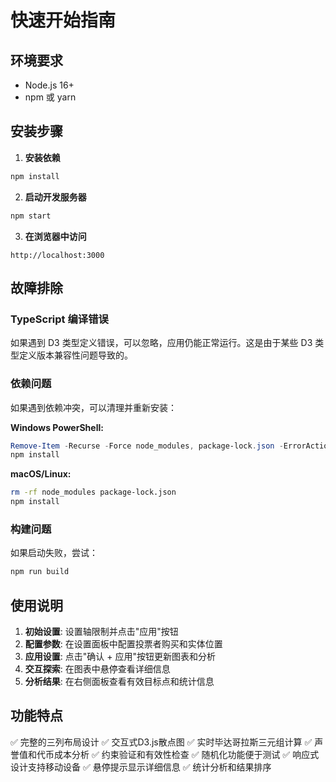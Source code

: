 # 快速开始指南

## 环境要求
- Node.js 16+ 
- npm 或 yarn

## 安装步骤

1. **安装依赖**
```bash
npm install
```

2. **启动开发服务器**
```bash
npm start
```

3. **在浏览器中访问**
```
http://localhost:3000
```

## 故障排除

### TypeScript 编译错误
如果遇到 D3 类型定义错误，可以忽略，应用仍能正常运行。这是由于某些 D3 类型定义版本兼容性问题导致的。

### 依赖问题
如果遇到依赖冲突，可以清理并重新安装：

**Windows PowerShell:**
```powershell
Remove-Item -Recurse -Force node_modules, package-lock.json -ErrorAction SilentlyContinue
npm install
```

**macOS/Linux:**
```bash
rm -rf node_modules package-lock.json
npm install
```

### 构建问题
如果启动失败，尝试：
```bash
npm run build
```

## 使用说明

1. **初始设置**: 设置轴限制并点击"应用"按钮
2. **配置参数**: 在设置面板中配置投票者购买和实体位置
3. **应用设置**: 点击"确认 + 应用"按钮更新图表和分析
4. **交互探索**: 在图表中悬停查看详细信息
5. **分析结果**: 在右侧面板查看有效目标点和统计信息

## 功能特点

✅ 完整的三列布局设计
✅ 交互式D3.js散点图
✅ 实时毕达哥拉斯三元组计算
✅ 声誉值和代币成本分析
✅ 约束验证和有效性检查
✅ 随机化功能便于测试
✅ 响应式设计支持移动设备
✅ 悬停提示显示详细信息
✅ 统计分析和结果排序

